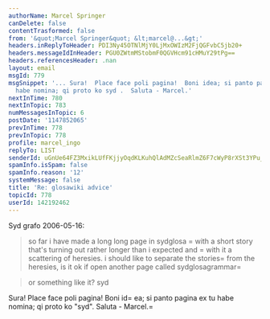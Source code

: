 ```yaml
---
authorName: Marcel Springer
canDelete: false
contentTrasformed: false
from: '&quot;Marcel Springer&quot; &lt;marcel@...&gt;'
headers.inReplyToHeader: PDI3Ny45OTNlMjY0LjMxOWIzM2FjQGFvbC5jb20+
headers.messageIdInHeader: PGU0ZWtmMStobmF0QGVHcm91cHMuY29tPg==
headers.referencesHeader: .nan
layout: email
msgId: 779
msgSnippet: '... Sura!  Place face poli pagina!  Boni idea; si panto pagina ex tu
  habe nomina; qi proto ko syd .  Saluta - Marcel.'
nextInTime: 780
nextInTopic: 783
numMessagesInTopic: 6
postDate: '1147852065'
prevInTime: 778
prevInTopic: 778
profile: marcel_ingo
replyTo: LIST
senderId: uGnUe64FZ3MxikLUfFKjjyOqdKLKuhQlAdMZcSeaRlmZ6F7cWyP8rXSt3YPu_YGp8-PPSrhuukWyelmgxnNq6gSuEq6YBqUIf2FpKx8o
spamInfo.isSpam: false
spamInfo.reason: '12'
systemMessage: false
title: 'Re: glosawiki advice'
topicId: 778
userId: 142192462
---
```



Syd grafo 2006-05-16: 
 > so far i have made a long long page in sydglosa =
with a short story
 > that's turning out rather longer than i expected and =
with it a
 > scattering of heresies.  i should like to separate the stories=
 from
 > the heresies, is it ok if open another page called sydglosagrammar=

 > or something like it? 
 > syd 

Sura!  Place face poli pagina!  Boni id=
ea; si panto pagina ex tu habe
nomina; qi proto ko "syd".  Saluta - Marcel.=
 






